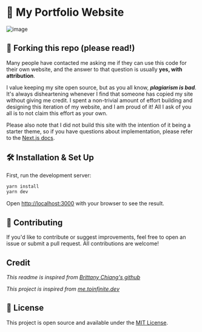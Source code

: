 # 🚀 My Portfolio Website

<!-- TODO: update image -->
![image](https://github.com/user-attachments/assets/ade45c4b-b2cb-46cb-b8a6-31cad3bd0c5a)

## 🚨 Forking this repo (please read!)

Many people have contacted me asking me if they can use this code for their own website, and the answer to that question is usually **yes, with attribution**.

I value keeping my site open source, but as you all know, _**plagiarism is bad**_. It's always disheartening whenever I find that someone has copied my site without giving me credit. I spent a non-trivial amount of effort building and designing this iteration of my website, and I am proud of it! All I ask of you all is to not claim this effort as your own.

Please also note that I did not build this site with the intention of it being a starter theme, so if you have questions about implementation, please refer to the [Next.js docs](https://nextjs.org/docs).

## 🛠 Installation & Set Up

First, run the development server:

```bash
yarn install
yarn dev
```

Open [http://localhost:3000](http://localhost:3000) with your browser to see the result.

## 🤝 Contributing
If you'd like to contribute or suggest improvements, feel free to open an issue or submit a pull request. All contributions are welcome!

## Credit
_This readme is inspired from [Brittany Chiang's github](https://github.com/bchiang7/v4)_

_This project is inspired from [me.toinfinite.dev](https://www.me.toinfinite.dev/)_

## 📄 License
This project is open source and available under the [MIT License](https://github.com/Tajmirul/portfolio-2.0/blob/main/LICENSE).
